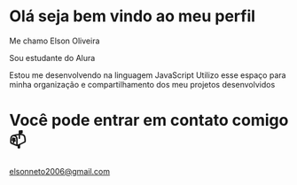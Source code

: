 # Olá seja bem vindo ao meu perfil
Me chamo Elson Oliveira

Sou estudante do Alura 

Estou me desenvolvendo na linguagem JavaScript
Utilizo esse espaço para minha organização e compartilhamento dos meu projetos desenvolvidos
# Você pode entrar em contato comigo 📫
elsonneto2006@gmail.com
